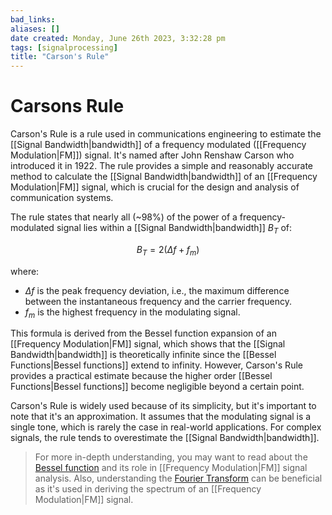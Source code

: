 ```yaml
---
bad_links: 
aliases: []
date created: Monday, June 26th 2023, 3:32:28 pm
tags: [signalprocessing]
title: "Carson's Rule"
---
```


# Carsons Rule

Carson's Rule is a rule used in communications engineering to estimate the [[Signal Bandwidth|bandwidth]] of a frequency modulated ([[Frequency Modulation|FM]]) signal. It's named after John Renshaw Carson who introduced it in 1922. The rule provides a simple and reasonably accurate method to calculate the [[Signal Bandwidth|bandwidth]] of an [[Frequency Modulation|FM]] signal, which is crucial for the design and analysis of communication systems.

The rule states that nearly all (~98%) of the power of a frequency-modulated signal lies within a [[Signal Bandwidth|bandwidth]] $B_T$ of:

$$
B_T = 2(\Delta f + f_m)
$$

where:
- $\Delta f$ is the peak frequency deviation, i.e., the maximum difference between the instantaneous frequency and the carrier frequency.
- $f_m$ is the highest frequency in the modulating signal.

This formula is derived from the Bessel function expansion of an [[Frequency Modulation|FM]] signal, which shows that the [[Signal Bandwidth|bandwidth]] is theoretically infinite since the [[Bessel Functions|Bessel functions]] extend to infinity. However, Carson's Rule provides a practical estimate because the higher order [[Bessel Functions|Bessel functions]] become negligible beyond a certain point.

Carson's Rule is widely used because of its simplicity, but it's important to note that it's an approximation. It assumes that the modulating signal is a single tone, which is rarely the case in real-world applications. For complex signals, the rule tends to overestimate the [[Signal Bandwidth|bandwidth]].

> For more in-depth understanding, you may want to read about the [Bessel function](https://www.google.com/search?q=Bessel+function) and its role in [[Frequency Modulation|FM]] signal analysis. Also, understanding the [Fourier Transform](https://www.google.com/search?q=Fourier+Transform) can be beneficial as it's used in deriving the spectrum of an [[Frequency Modulation|FM]] signal.
